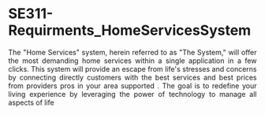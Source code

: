 # SE311-Requirments_HomeServicesSystem

<p align="justify">
The "Home Services" system, herein referred to as "The System," will offer the most 
demanding home services within a single application in a few clicks. This system will 
provide an escape from life's stresses and concerns by connecting directly customers 
with the best services and best prices from providers pros in your area supported . The 
goal is to redefine your living experience by leveraging the power of technology to 
manage all aspects of life
</p>
